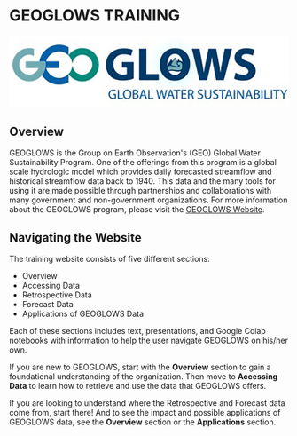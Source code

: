 # GEOGLOWS TRAINING 

![image](image3.png)

## Overview
GEOGLOWS is the Group on Earth Observation's (GEO) Global Water Sustainability Program. 
One of the offerings from this program is a global scale hydrologic model which provides daily forecasted streamflow and historical streamflow data back to 1940. This data and the many tools for using it are made possible through partnerships and collaborations with many government and non-government organizations. 
For more information about the GEOGLOWS program, please visit the [GEOGLOWS Website](https://geoglows.org).

## Navigating the Website

The training website consists of five different sections:

* Overview
* Accessing Data
* Retrospective Data
* Forecast Data 
* Applications of GEOGLOWS Data

Each of these sections includes text, presentations, and Google Colab 
notebooks with information to help the user navigate GEOGLOWS on his/her own. 

If you are new to GEOGLOWS, start with the **Overview** section to gain a
foundational understanding of the organization. Then move to **Accessing Data**
to learn how to retrieve and use the data that GEOGLOWS offers.

If you are looking to understand where the Retrospective and Forecast 
data come from, start there! And to see the impact and possible applications
of GEOGLOWS data, see the **Overview** section or the 
**Applications** section.

